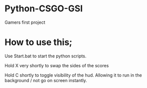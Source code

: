 # Python-CSGO-GSI
Gamers first project

# How to use this;

Use Start.bat to start the python scripts.

Hold X very shortly to swap the sides of the scores

Hold C shortly to toggle visibility of the hud. Allowing it to run in the background / not go on screen instantly.

